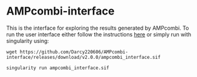 # AMPcombi-interface
This is the interface for exploring the results generated by AMPcombi. 
To run the user interface either follow the instructions [here](https://ampcombi.readthedocs.io/en/main/visualization.html) or simply run with singularity using:

```
wget https://github.com/Darcy220606/AMPcombi-interface/releases/download/v2.0.0/ampcombi_interface.sif

singularity run ampcombi_interface.sif
```
